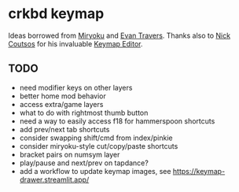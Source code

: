 # crkbd keymap

Ideas borrowed from [Miryoku][] and [Evan Travers][].
Thanks also to [Nick Coutsos][] for his invaluable [Keymap Editor][].

[Miryoku]: https://github.com/manna-harbour/miryoku/
[Evan Travers]: https://evantravers.com/articles/2023/05/27/5x3-3-keyboard-layout/
[Nick Coutsos]: https://nickcoutsos.github.io/
[Keymap Editor]: https://nickcoutsos.github.io/keymap-editor/


## TODO

- need modifier keys on other layers
- better home mod behavior
- access extra/game layers
- what to do with rightmost thumb button
- need a way to easily access f18 for hammerspoon shortcuts
- add prev/next tab shortcuts
- consider swapping shift/cmd from index/pinkie
- consider miryoku-style cut/copy/paste shortcuts
- bracket pairs on numsym layer
- play/pause and next/prev on tapdance?
- add a workflow to update keymap images, see https://keymap-drawer.streamlit.app/
